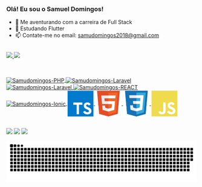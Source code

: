 ### Olá! Eu sou o Samuel Domingos! 

- 🔭 Me aventurando com a carreira de Full Stack
- 🌱 Estudando Flutter
- 📫 Contate-me no email: samudomingos2018@gmail.com

##

<div>
  
  <a href="https://github.com/samudomingos">
  <img height="180em" src="https://github-readme-stats.vercel.app/api?username=samudomingos&show_icons=true&theme=radical"/>
  <img height="180em" src="https://github-readme-stats.vercel.app/api/top-langs/?username=samudomingos&layout=compact&langs_count=7&theme=radical"/>
</div>
  
##
<div style="display: inline_block"><br>
  
 <img align="center" alt="Samudomingos-PHP" src="https://cdn.jsdelivr.net/gh/devicons/devicon/icons/php/php-original.svg" width="70" />
 
 <img align="center" alt="Samudomingos-Laravel" width="70"  src="https://cdn.jsdelivr.net/gh/devicons/devicon/icons/laravel/laravel-plain.svg" />
  
 <img align="center" alt="Samudomingos-Laravel" width="70"  src="https://cdn.jsdelivr.net/gh/devicons/devicon/icons/nodejs/nodejs-original.svg" />
 
 <img align="center" alt="Samudomingos-REACT" width="70"  src="https://cdn.jsdelivr.net/gh/devicons/devicon/icons/react/react-original.svg" />  
          
  
 <img align="center" alt="Samudomingos-Ionic" width="70"  src="https://cdn.jsdelivr.net/gh/devicons/devicon/icons/ionic/ionic-original.svg" />
          
              
  <img align="center" alt="Samudomingos-Ts"  width="70" src="https://raw.githubusercontent.com/devicons/devicon/master/icons/typescript/typescript-plain.svg">
  
  <img align="center" alt="Samudomingos-HTML"  width="70" src="https://raw.githubusercontent.com/devicons/devicon/master/icons/html5/html5-original.svg">
  
  <img align="center" alt="Samudomingos-CSS"  width="70" src="https://raw.githubusercontent.com/devicons/devicon/master/icons/css3/css3-original.svg">
  
  <img align="center" alt="Samudomingos-Js"  width="70" src="https://raw.githubusercontent.com/devicons/devicon/master/icons/javascript/javascript-plain.svg">

</div>
 
##

<div>
  <a href="https://instagram.com/samudomingos_" target="_blank"><img src="https://img.shields.io/badge/-Instagram-%23E4405F?style=for-the-badge&logo=instagram&logoColor=white" target="_blank"></a>
  <a href = "mailto:feguido1@gmail.com"><img src="https://img.shields.io/badge/Gmail-D14836?style=for-the-badge&logo=gmail&logoColor=white" target="_blank"></a>
  <a href="https://www.linkedin.com/in/fe-miranda/" target="_blank"><img src="https://img.shields.io/badge/-LinkedIn-%230077B5?style=for-the-badge&logo=linkedin&logoColor=white" target="_blank"></a>
</div>
  
 ![Snake animation](https://github.com/samudomingos/samudomingos/blob/output/github-contribution-grid-snake.svg)
 
